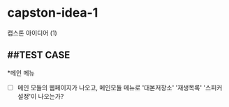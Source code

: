 # capston-idea-1
캡스톤 아이디어 (1)

##TEST CASE
-------------
*메인 메뉴
  - [ ] 메인 모듈의 웹페이지가 나오고, 메인모듈 메뉴로 '대본저장소' '재생목록' '스피커설정'이 나오는가?
